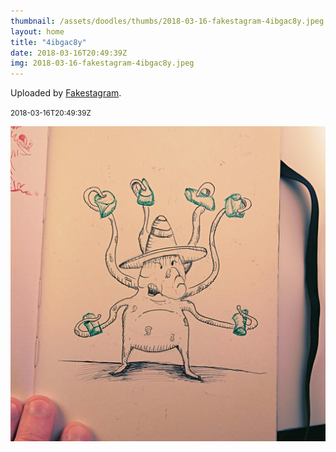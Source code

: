 ```yaml
---
thumbnail: /assets/doodles/thumbs/2018-03-16-fakestagram-4ibgac8y.jpeg
layout: home
title: "4ibgac8y"
date: 2018-03-16T20:49:39Z
img: 2018-03-16-fakestagram-4ibgac8y.jpeg
---
```


Uploaded by [Fakestagram](https://github.com/opyate/fakestagram).

<small>2018-03-16T20:49:39Z</small>

![Uploaded by Fakestagram](2018-03-16-fakestagram-4ibgac8y.jpeg)
